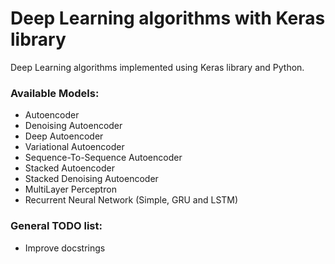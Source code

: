 # Deep Learning algorithms with Keras library

Deep Learning algorithms implemented using Keras library and Python.

### Available Models:
* Autoencoder
* Denoising Autoencoder
* Deep Autoencoder
* Variational Autoencoder
* Sequence-To-Sequence Autoencoder
* Stacked Autoencoder
* Stacked Denoising Autoencoder
* MultiLayer Perceptron
* Recurrent Neural Network (Simple, GRU and LSTM)

### General TODO list:
* Improve docstrings
